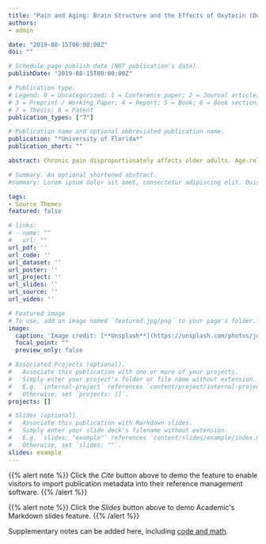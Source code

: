 ```yaml
---
title: "Pain and Aging: Brain Structure and the Effects of Oxytocin (Doctoral dissertation)"
authors:
- admin

date: "2019-08-15T00:00:00Z"
doi: ""

# Schedule page publish date (NOT publication's date).
publishDate: "2019-08-15T00:00:00Z"

# Publication type.
# Legend: 0 = Uncategorized; 1 = Conference paper; 2 = Journal article;
# 3 = Preprint / Working Paper; 4 = Report; 5 = Book; 6 = Book section;
# 7 = Thesis; 8 = Patent
publication_types: ["7"]

# Publication name and optional abbreviated publication name.
publication: "*University of Florida*"
publication_short: ""

abstract: Chronic pain disproportionately affects older adults. Age-related alterations in brain morphology, including white matter integrity, may contribute to increased incidence of chronic pain susceptibility in older adults. Oxytocin (OT) is associated with brain morphology and OT receptors (OXTR) are expressed in pain processing regions, namely the basal ganglia, thalamus, and brainstem. Single-dose intranasal OT attenuates acute experimental pain and may be low side-effect treatment for chronic pain management in older adults. This two-study project investigated the associations between pain and brain morphology in the context of aging to determine the intranasal OT’s potential for chronic pain management in older adults. Study 1 (n=52) and Study 2 (n=36) participants completed self-report chronic pain measures, pain threshold tests, and structural MRI scans. For Study 2, procedures were completed at baseline and repeated following a four-week intranasal OT or placebo intervention. Structural images were segmented using Freesurfer 6.0.0. White matter pathways were reconstructed with Tracula. In Study 1, regression analyses were used to determine the association between patient reported chronic pain intensity and pain thresholds with brain morphology. For Study 2, baseline to post-intervention change was compared between OT and placebo groups for chronic pain intensity, pain thresholds, and brain morphology. Lower fractional anisotropy (FA) of the right cingulum angular bundle and left corticospinal tract were associated with greater chronic pain intensity. Higher brainstem volumes, lower age, and sex predicted greater pain thresholds at the quadriceps. OT and placebo showed between-group differences in change for chronic pain intensity, temporal summation of pain at the patella, and brainstem volume, with increased chronic pain intensity and decreased temporal summation of pain ratings for placebo. These early findings suggest that long-term intranasal OT may help slow or prevent increase in chronic pain, potentially via neuroprotective properties, and may reduce neuroinflammation in the brainstem. More human research, particularly older adults, is needed to confirm these effects. Results from this line of work increase scientific understanding of the role of long-term intranasal OT administration on brain mechanisms underlying pain experience in aging and have potential for clinical application.

# Summary. An optional shortened abstract.
#summary: Lorem ipsum dolor sit amet, consectetur adipiscing elit. Duis posuere tellus ac convallis placerat. Proin tincidunt magna sed #ex sollicitudin condimentum.

tags:
- Source Themes
featured: false

# links:
# - name: ""
#   url: ""
url_pdf: ''
url_code: ''
url_dataset: ''
url_poster: ''
url_project: ''
url_slides: ''
url_source: ''
url_video: ''

# Featured image
# To use, add an image named `featured.jpg/png` to your page's folder. 
image:
  caption: 'Image credit: [**Unsplash**](https://unsplash.com/photos/jdD8gXaTZsc)'
  focal_point: ""
  preview_only: false

# Associated Projects (optional).
#   Associate this publication with one or more of your projects.
#   Simply enter your project's folder or file name without extension.
#   E.g. `internal-project` references `content/project/internal-project/index.md`.
#   Otherwise, set `projects: []`.
projects: []

# Slides (optional).
#   Associate this publication with Markdown slides.
#   Simply enter your slide deck's filename without extension.
#   E.g. `slides: "example"` references `content/slides/example/index.md`.
#   Otherwise, set `slides: ""`.
slides: example
---
```


{{% alert note %}}
Click the *Cite* button above to demo the feature to enable visitors to import publication metadata into their reference management software.
{{% /alert %}}

{{% alert note %}}
Click the *Slides* button above to demo Academic's Markdown slides feature.
{{% /alert %}}

Supplementary notes can be added here, including [code and math](https://sourcethemes.com/academic/docs/writing-markdown-latex/).

